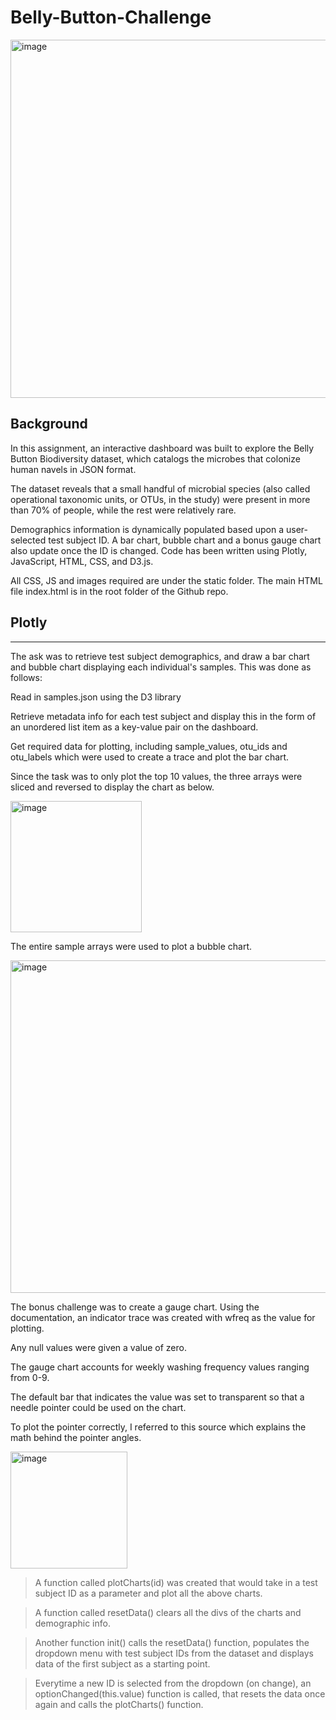# Belly-Button-Challenge

<img width="573" alt="image" src="https://user-images.githubusercontent.com/111404552/211166335-37c828f1-4ac2-4265-9280-9ef0c6850b3a.png">


## **Background**

In this assignment, an interactive dashboard was built to explore the Belly Button Biodiversity dataset, which catalogs the microbes that colonize human navels in JSON format.

The dataset reveals that a small handful of microbial species (also called operational taxonomic units, or OTUs, in the study) were present in more than 70% of people, while the rest were relatively rare.

Demographics information is dynamically populated based upon a user-selected test subject ID. A bar chart, bubble chart and a bonus gauge chart also update once the ID is changed. Code has been written using Plotly, JavaScript, HTML, CSS, and D3.js.

All CSS, JS and images required are under the static folder. The main HTML file index.html is in the root folder of the Github repo.


## **Plotly**
---
The ask was to retrieve test subject demographics, and draw a bar chart and bubble chart displaying each individual's samples. This was done as follows:

Read in samples.json using the D3 library

Retrieve metadata info for each test subject and display this in the form of an unordered list item as a key-value pair on the dashboard.

Get required data for plotting, including sample_values, otu_ids and otu_labels which were used to create a trace and plot the bar chart.

Since the task was to only plot the top 10 values, the three arrays were sliced and reversed to display the chart as below.

<img width="210" alt="image" src="https://user-images.githubusercontent.com/111404552/211131052-c6551d43-e990-4098-9b14-ad92ec3bc0ed.png">

The entire sample arrays were used to plot a bubble chart.

<img width="532" alt="image" src="https://user-images.githubusercontent.com/111404552/211131074-91a5b7a5-e4d4-47b6-8c58-1ac4f4f5b75c.png">

The bonus challenge was to create a gauge chart. Using the documentation, an indicator trace was created with wfreq as the value for plotting.

Any null values were given a value of zero.

The gauge chart accounts for weekly washing frequency values ranging from 0-9.

The default bar that indicates the value was set to transparent so that a needle pointer could be used on the chart.

To plot the pointer correctly, I referred to this source which explains the math behind the pointer angles.

<img width="187" alt="image" src="https://user-images.githubusercontent.com/111404552/211131091-054c2972-b374-40fd-a13d-8a4733efd18b.png">

>A function called plotCharts(id) was created that would take in a test subject ID as a parameter and plot all the above charts.

>A function called resetData() clears all the divs of the charts and demographic info.

>Another function init() calls the resetData() function, populates the dropdown menu with test subject IDs from the dataset and displays data of the first subject as a starting point.

>Everytime a new ID is selected from the dropdown (on change), an optionChanged(this.value) function is called, that resets the data once again and calls the plotCharts() function.




